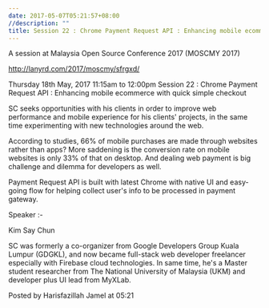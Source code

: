 ```yaml
---
date: 2017-05-07T05:21:57+08:00
//description: ""
title: Session 22 : Chrome Payment Request API : Enhancing mobile ecommerce with quick simple checkout
---
```


A session at Malaysia Open Source Conference 2017 (MOSCMY 2017)

http://lanyrd.com/2017/moscmy/sfrgxd/

Thursday 18th May, 2017 11:15am to 12:00pm
Session 22 : Chrome Payment Request API : Enhancing mobile ecommerce with quick simple checkout

SC seeks opportunities with his clients in order to improve web performance and mobile experience for his clients' projects, in the same time experimenting with new technologies around the web.

According to studies, 66% of mobile purchases are made through websites rather than apps? More saddening is the conversion rate on mobile websites is only 33% of that on desktop. And dealing web payment is big challenge and dilemma for developers as well.

Payment Request API is built with latest Chrome with native UI and easy-going flow for helping collect user's info to be processed in payment gateway.

Speaker :-

Kim Say Chun

SC was formerly a co-organizer from Google Developers Group Kuala Lumpur (GDGKL), and now became full-stack web developer freelancer especially with Firebase cloud technologies. In same time, he's a Master student researcher from The National University of Malaysia (UKM) and developer plus UI lead from MyXLab.

Posted by Harisfazillah Jamel at 05:21 
